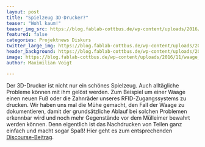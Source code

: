 ```yaml
---
layout: post
title: "Spielzeug 3D-Drucker?"
teaser: "Wohl kaum!"
teaser_img_src: https://blog.fablab-cottbus.de/wp-content/uploads/2016/11/waage_3d.jpg
featured: false
categories: Projektnews Diskurs
twitter_large_img: https://blog.fablab-cottbus.de/wp-content/uploads/2016/11/waage_3d.jpg
header_background: https://blog.fablab-cottbus.de/wp-content/uploads/2016/11/waage_3d.jpg
image: https://blog.fablab-cottbus.de/wp-content/uploads/2016/11/waage_3d.jpg
author: Maximilian Voigt

---
```

Der 3D-Drucker ist nicht nur ein schönes Spielzeug. Auch alltägliche Probleme können mit ihm gelöst werden. 
Zum Beispiel um einer Waage einen neuen Fuß oder die Zahnräder unseres RFID-Zugangssystems zu drucken. Wir haben uns mal die Mühe
 gemacht, den Fall der Waage zu dokumentieren, damit der grundsätzliche Ablauf bei solchen Problemen erkennbar wird und 
noch mehr Gegenstände vor dem Mülleimer bewahrt werden können. Denn eigentlich ist das Nachdrucken von Teilen ganz
 einfach und macht sogar Spaß! 
Hier geht es zum entsprechenden <a href="https://community.fablab-cottbus.de/t/ueber-das-repaircafe-des-fablab-cottbus-e-v/62" target="_blank">Discourse-Beitrag</a>.
